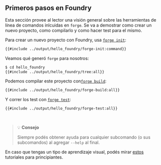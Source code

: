 ## Primeros pasos en Foundry

Esta sección provee al lector una visión general sobre las herramientas de línea de comandos inlcuidas en `forge`. Se va a demostrar como crear un nuevo proyecto, como compilarlo y como hacer test para el mismo.

Para crear un nuevo proyecto con Foundry, usa [`forge init`](../reference/forge/forge-init.md):

```sh
{{#include ../output/hello_foundry/forge-init:command}}
```

Veamos qué generó `forge` para nosotros:

```sh
$ cd hello_foundry
{{#include ../output/hello_foundry/tree:all}}
```

Podemos compilar este proyecto con[`forge build`](../reference/forge/forge-build.md):

```sh
{{#include ../output/hello_foundry/forge-build:all}}
```

Y correr los test con [`forge test`](../reference/forge/forge-test.md):

```sh
{{#include ../output/hello_foundry/forge-test:all}}
```
<br>

> 💡 **Consejo**
> 
>Siempre podés obtener ayuda para cualquier subcomando (o sus subcomandos) al agregar `--help` al final.

En caso que tengas un tipo de aprendizaje visual, podés mirar  [estos](../tutorials/learn-foundry.md) tutoriales para principiantes.

